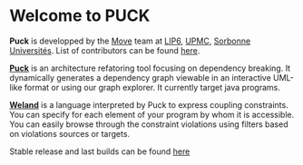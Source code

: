# Welcome to PUCK

**Puck** is developped by the [Move](https://www.lip6.fr/recherche/team.php?acronyme=MoVe) team at [LIP6](http://www.lip6.fr), [UPMC](http://www.upmc.fr), [Sorbonne Universités](http://www.sorbonne-universites.fr/). List of contributors can be found [here](contributors.md).

[__Puck__](puck.md) is an architecture refatoring tool focusing on dependency breaking. It dynamically generates a dependency graph viewable in an interactive UML-like format or using our graph explorer. It currently target java programs.

[__Weland__](weland.md) is a language interpreted by Puck to express coupling constraints. You can specify for each element of your program by whom it is accessible. You can easily browse through the constraint violations using filters based on violations sources or targets.

Stable release and last builds can be found [here](https://puckdistrib.github.io/puck/)
